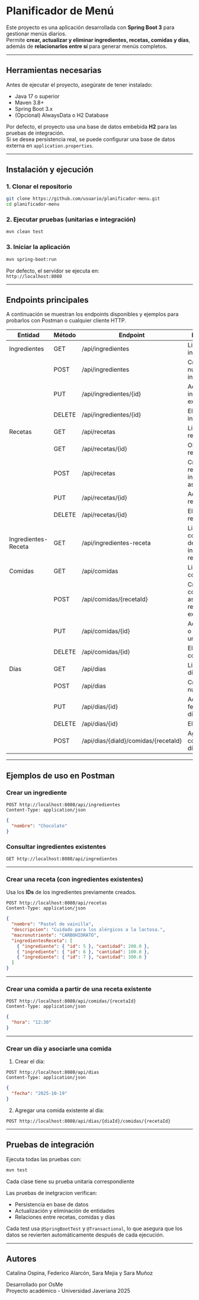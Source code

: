 # Planificador de Menú

Este proyecto es una aplicación desarrollada con **Spring Boot 3** para gestionar menús diarios.  
Permite **crear, actualizar y eliminar ingredientes, recetas, comidas y días**, además de **relacionarlos entre sí** para generar menús completos.

---

## Herramientas necesarias

Antes de ejecutar el proyecto, asegúrate de tener instalado:

- Java 17 o superior
- Maven 3.8+
- Spring Boot 3.x
- (Opcional) AlwaysData o H2 Database

Por defecto, el proyecto usa una base de datos embebida **H2** para las pruebas de integración.  
Si se desea persistencia real, se puede configurar una base de datos externa en `application.properties`.

---

## Instalación y ejecución

### 1. Clonar el repositorio
```bash
git clone https://github.com/usuario/planificador-menu.git
cd planificador-menu
```

### 2. Ejecutar pruebas (unitarias e integración)
```bash
mvn clean test
```

### 3. Iniciar la aplicación
```bash
mvn spring-boot:run
```

Por defecto, el servidor se ejecuta en:  
`http://localhost:8080`

---

## Endpoints principales

A continuación se muestran los endpoints disponibles y ejemplos para probarlos con Postman o cualquier cliente HTTP.

| Entidad | Método | Endpoint | Descripción |
|----------|---------|-----------|-------------|
| Ingredientes | GET | /api/ingredientes | Listar todos los ingredientes |
| | POST | /api/ingredientes | Crear un nuevo ingrediente |
| | PUT | /api/ingredientes/{id} | Actualizar un ingrediente existente |
| | DELETE | /api/ingredientes/{id} | Eliminar un ingrediente |
| Recetas | GET | /api/recetas | Listar todas las recetas |
| | GET | /api/recetas/{id} | Obtener una receta por ID |
| | POST | /api/recetas | Crear una receta (con ingredientes asociados) |
| | PUT | /api/recetas/{id} | Actualizar una receta |
| | DELETE | /api/recetas/{id} | Eliminar una receta |
| Ingredientes-Receta | GET | /api/ingredientes-receta | Listar combinaciones de ingredientes y recetas |
| Comidas | GET | /api/comidas | Listar todas las comidas |
| | POST | /api/comidas/{recetaId} | Crear una comida asociada a una receta existente |
| | PUT | /api/comidas/{id} | Actualizar hora o receta de una comida |
| | DELETE | /api/comidas/{id} | Eliminar una comida |
| Días | GET | /api/dias | Listar todos los días |
| | POST | /api/dias | Crear un nuevo día |
| | PUT | /api/dias/{id} | Actualizar la fecha de un día |
| | DELETE | /api/dias/{id} | Eliminar un día |
| | POST | /api/dias/{diaId}/comidas/{recetaId} | Agregar una comida a un día específico |

---

## Ejemplos de uso en Postman

### Crear un ingrediente
```http
POST http://localhost:8080/api/ingredientes
Content-Type: application/json
```
```json
{
  "nombre": "Chocolate"
}
```

### Consultar ingredientes existentes
```http
GET http://localhost:8080/api/ingredientes
```

---

### Crear una receta (con ingredientes existentes)
Usa los **IDs** de los ingredientes previamente creados.
```http
POST http://localhost:8080/api/recetas
Content-Type: application/json
```
```json
{
  "nombre": "Pastel de vainilla",
  "descripcion": "Cuidado para los alérgicos a la lactosa.",
  "macronutriente": "CARBOHIDRATO",
  "ingredientesReceta": [
    { "ingrediente": { "id": 5 }, "cantidad": 200.0 },
    { "ingrediente": { "id": 6 }, "cantidad": 100.0 },
    { "ingrediente": { "id": 7 }, "cantidad": 300.0 }
  ]
}
```

---

### Crear una comida a partir de una receta existente
```http
POST http://localhost:8080/api/comidas/{recetaId}
Content-Type: application/json
```
```json
{
  "hora": "12:30"
}
```

---

### Crear un día y asociarle una comida
1. Crear el día:
```http
POST http://localhost:8080/api/dias
Content-Type: application/json
```
```json
{
  "fecha": "2025-10-19"
}
```

2. Agregar una comida existente al día:
```http
POST http://localhost:8080/api/dias/{diaId}/comidas/{recetaId}
```

---

## Pruebas de integración

Ejecuta todas las pruebas con:
```bash
mvn test
```
Cada clase tiene su prueba unitaria correspondiente

Las pruebas de inetgracion verifican:
- Persistencia en base de datos  
- Actualización y eliminación de entidades  
- Relaciones entre recetas, comidas y días  

Cada test usa `@SpringBootTest` y `@Transactional`, lo que asegura que los datos se revierten automáticamente después de cada ejecución.

---
## Autores
Catalina Ospina, Federico Alarcón, Sara Mejia y Sara Muñoz

Desarrollado por OsMe  
Proyecto académico - Universidad Javeriana 
2025
